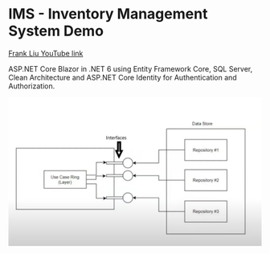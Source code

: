 # IMS - Inventory Management System Demo

[Frank Liu YouTube link](https://www.youtube.com/watch?v=EluvVXA_Rto)

ASP.NET Core Blazor in .NET 6 using Entity Framework Core, SQL Server, Clean Architecture and ASP.NET Core Identity for Authentication and Authorization.

![Simple Architecture Diagram](diagram1.png)